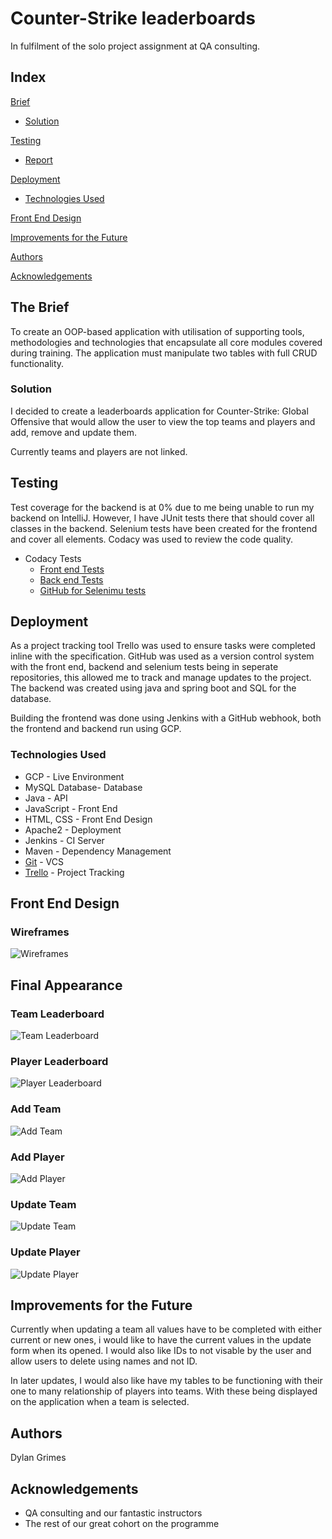 # Counter-Strike leaderboards

In fulfilment of the solo project assignment at QA consulting.

## Index
[Brief](#brief)
   * [Solution](#solution)
   

[Testing](#testing)
   * [Report](#report)

     
[Deployment](#depl)
   * [Technologies Used](#tech)
     
[Front End Design](#FE)

[Improvements for the Future](#improve)

[Authors](#auth)

[Acknowledgements](#ack)

<a name="brief"></a>
## The Brief

To create an OOP-based application with utilisation of supporting tools, methodologies and technologies that encapsulate all core modules covered during training. The application must manipulate two tables with full CRUD functionality.

<a name="solution"></a>
### Solution

I decided to create a leaderboards application for Counter-Strike: Global Offensive that would allow the user to view the top teams and players and add, remove and update them.

Currently teams and players are not linked.

<a name="testing"></a>
## Testing

Test coverage for the backend is at 0% due to me being unable to run my backend on IntelliJ. However, I have JUnit tests there that should cover all classes in the backend. Selenium tests have been created for the frontend and cover all elements.
Codacy was used to review the code quality.
* Codacy Tests
	* [Front end Tests](https://app.codacy.com/manual/Dylan-Grimes/SoloProject/dashboard)
	* [Back end Tests](https://app.codacy.com/manual/Dylan-Grimes/projectSpring/dashboard)
    * [GitHub for Selenimu tests](https://github.com/Dylan-Grimes/selenimumTests.git)

<a name="depl"></a>
## Deployment

As a project tracking tool Trello was used to ensure tasks were completed inline with the specification. GitHub was used as a version control system with the front end, backend and selenium tests being in seperate repositories, this allowed me to track and manage updates to the project. The backend was created using java and spring boot and SQL for the database.

Building the frontend was done using Jenkins with a GitHub webhook, both the frontend and backend run using GCP.


<a name="tech"></a>
### Technologies Used

*   GCP - Live Environment
*   MySQL Database- Database
*   Java - API 
*   JavaScript - Front End 
*   HTML, CSS - Front End Design
*   Apache2 - Deployment
*   Jenkins - CI Server
*   Maven - Dependency Management
*   [Git](https://github.com/Dylan-Grimes/soloProject) - VCS
*   [Trello](https://trello.com/b/7bxN8Omr/individual-project) - Project Tracking
<a name="FE"></a>
## Front End Design
### Wireframes
![Wireframes](/Documentation/pageWireframe.PNG)


## Final Appearance
### Team Leaderboard
![Team Leaderboard](/Documentation/teamPage.PNG)
### Player Leaderboard
![Player Leaderboard](/Documentation/PlayerPage.PNG)
### Add Team
![Add Team](/Documentation/addTeamPage.PNG)
### Add Player
![Add Player](/Documentation/addPlayerPage.PNG)
### Update Team
![Update Team](/Documentation/updateTeamPage.PNG)
### Update Player
![Update Player](/Documentation/addTeamPage.PNG)


<a name="improve"></a>
## Improvements for the Future

Currently when updating a team all values have to be completed with either current or new ones, i would like to have the current values in the update form when its opened. I would also like IDs to not visable by the user and allow users to delete using names and not ID.

In later updates, I would also like have my tables to be functioning with their one to many relationship of players into teams. With these being displayed on the application when a team is selected.

<a name="auth"></a>
## Authors

Dylan Grimes

<a name="ack"></a>
## Acknowledgements

* QA consulting and our fantastic instructors
* The rest of our great cohort on the programme 